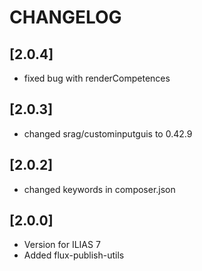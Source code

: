 # CHANGELOG

## [2.0.4]
- fixed bug with renderCompetences

## [2.0.3]
- changed srag/custominputguis to 0.42.9

## [2.0.2]
- changed keywords in composer.json

## [2.0.0]
- Version for ILIAS 7
- Added flux-publish-utils
